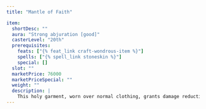 ```yaml
---
title: "Mantle of Faith"

item:
  shortDesc: ""
  aura: "Strong abjuration [good]"
  casterLevel: "20th"
  prerequisites:
    feats: ["{% feat_link craft-wondrous-item %}"]
    spells: ["{% spell_link stoneskin %}"]
    special: []
  slot: ""
  marketPrice: 76000
  marketPriceSpecial: ""
  weight: ""
  description: |
    This holy garment, worn over normal clothing, grants damage reduction 5/evil to the character wearing it.
---
```

